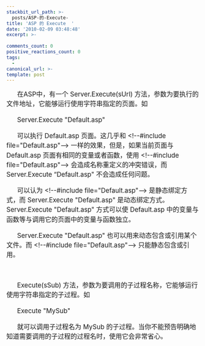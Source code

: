 ```yaml
---
stackbit_url_path: >-
  posts/ASP-的-Execute-
title: 'ASP 的 Execute  '
date: '2010-02-09 03:48:48'
excerpt: >-
  
comments_count: 0
positive_reactions_count: 0
tags: 
  - 
canonical_url: >-
template: post
---
```

<p><style type="text/css"><!--.my div {  margin: 1em 0;  font-size: larger; line-height: 1.5em;}--></style></p><div style="text-indent: 2em; line-height: 1.5em;" class="my"><div>在ASP中，有一个 Server.Execute(sUrl) 方法，参数为要执行的文件地址，它能够运行使用字符串指定的页面。如</div><div>Server.Execute "Default.asp"</div><div>可以执行 Default.asp 页面。这几乎和 &lt;!--#include file="Default.asp"--&gt; 一样的效果，但是，如果当前页面与 Default.asp 页面有相同的变量或者函数，使用 &lt;!--#include file="Default.asp"--&gt; 会造成名称重定义的冲突错误，而 Server.Execute “Default.asp" 不会造成任何问题。</div><div>可以认为 &lt;!--#include file="Default.asp"--&gt; 是静态绑定方式，而 Server.Execute "Default.asp" 是动态绑定方式。Server.Execute "Default.asp" 方式可以使 Default.asp 中的变量与函数等与调用它的页面中的变量与函数独立。</div><div>Server.Execute "Default.asp"&nbsp;也可以用来动态包含或引用某个文件。而&nbsp;&lt;!--#include file="Default.asp"--&gt; 只能静态包含或引用。</div><p>&nbsp;</p><div>Execute(sSub) 方法，参数为要调用的子过程名称，它能够运行使用字符串指定的子过程。如</div><div>Execute "MySub"&nbsp;</div><div>就可以调用子过程名为 MySub 的子过程。当你不能预告明确地知道需要调用的子过程的过程名时，使用它会非常省心。</div></div>